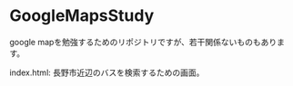 GoogleMapsStudy
===============
google mapを勉強するためのリポジトリですが、若干関係ないものもあります。

index.html: 長野市近辺のバスを検索するための画面。

